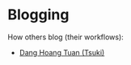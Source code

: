 # Blogging

How others blog (their workflows):
- [Dang Hoang Tuan (Tsuki)](https://tsk.bearblog.dev/the-tools-i-use-to-write-blogs/)
